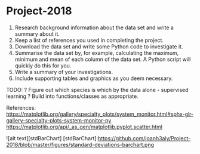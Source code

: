 # Project-2018

1. Research background information about the data set and write a summary about it.
1. Keep a list of references you used in completing the project.
1. Download the data set and write some Python code to investigate it.
1. Summarise the data set by, for example, calculating the maximum, minimum and mean of each column of the data set. A Python script will quickly do this for you.
1. Write a summary of your investigations.
1. Include supporting tables and graphics as you deem necessary.

TODO:
? Figure out which species is which by the data alone - supervised learning ?
Build into functions/classes as appropriate.

References:
https://matplotlib.org/gallery/specialty_plots/system_monitor.html#sphx-glr-gallery-specialty-plots-system-monitor-py
https://matplotlib.org/api/_as_gen/matplotlib.pyplot.scatter.html


![alt text][stdBarChart]
[stdBarChart]:https://github.com/joanh3aly/Project-2018/blob/master/figures/standard-deviations-barchart.png
